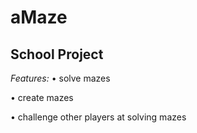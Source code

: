 # aMaze
## School Project
*Features:*
• solve mazes

• create mazes

• challenge other players at solving mazes
